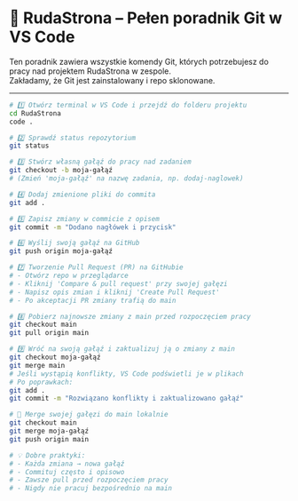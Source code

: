 # 🦊 RudaStrona – Pełen poradnik Git w VS Code

Ten poradnik zawiera wszystkie komendy Git, których potrzebujesz do pracy nad projektem RudaStrona w zespole.  
Zakładamy, że Git jest zainstalowany i repo sklonowane.

---

```bash
# 1️⃣ Otwórz terminal w VS Code i przejdź do folderu projektu
cd RudaStrona
code .

# 2️⃣ Sprawdź status repozytorium
git status

# 3️⃣ Stwórz własną gałąź do pracy nad zadaniem
git checkout -b moja-gałąź
# (Zmień 'moja-gałąź' na nazwę zadania, np. dodaj-naglowek)

# 4️⃣ Dodaj zmienione pliki do commita
git add .

# 5️⃣ Zapisz zmiany w commicie z opisem
git commit -m "Dodano nagłówek i przycisk"

# 6️⃣ Wyślij swoją gałąź na GitHub
git push origin moja-gałąź

# 7️⃣ Tworzenie Pull Request (PR) na GitHubie
# - Otwórz repo w przeglądarce
# - Kliknij 'Compare & pull request' przy swojej gałęzi
# - Napisz opis zmian i kliknij 'Create Pull Request'
# - Po akceptacji PR zmiany trafią do main

# 8️⃣ Pobierz najnowsze zmiany z main przed rozpoczęciem pracy
git checkout main
git pull origin main

# 9️⃣ Wróć na swoją gałąź i zaktualizuj ją o zmiany z main
git checkout moja-gałąź
git merge main
# Jeśli wystąpią konflikty, VS Code podświetli je w plikach
# Po poprawkach:
git add .
git commit -m "Rozwiązano konflikty i zaktualizowano gałąź"

# 🔀 Merge swojej gałęzi do main lokalnie
git checkout main
git merge moja-gałąź
git push origin main

# 💡 Dobre praktyki:
# - Każda zmiana → nowa gałąź
# - Commituj często i opisowo
# - Zawsze pull przed rozpoczęciem pracy
# - Nigdy nie pracuj bezpośrednio na main
```
